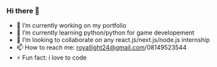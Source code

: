 ### Hi there 👋

<!--
**Light-royal24/Light-royal24** is a ✨ _special_ ✨ repository because its `README.md` (this file) appears on your GitHub profile.

Here are some ideas to get you started:
-->

- 🔭 I’m currently working on my portfolio
- 🌱 I’m currently learning python/python for game developement
- 👯 I’m looking to collaborate on any react.js/next.js/node.js internship
- 📫 How to reach me: royallight24@gmail.com/08149523544
- ⚡ Fun fact: i love to code
